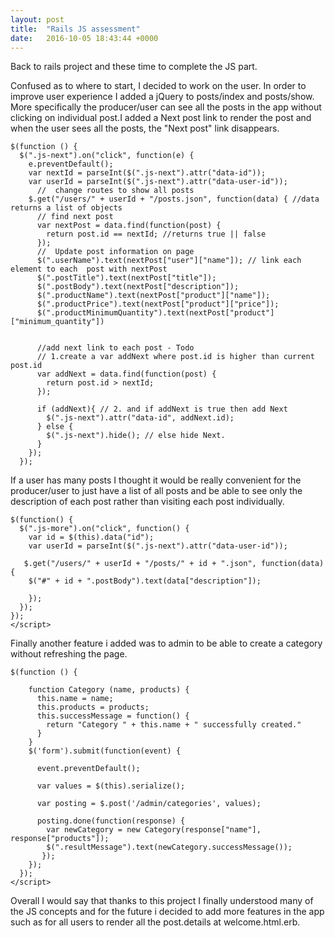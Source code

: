 ```yaml
---
layout: post
title:  "Rails JS assessment"
date:   2016-10-05 18:43:44 +0000
---
```


Back to rails project and these time to complete the JS part. 

Confused as to where to start, I decided to work on the user. In order to improve user experience I added a jQuery to posts/index and posts/show. More specifically the producer/user can see all the posts in the app without clicking on individual post.I added a Next post link to render the post and when the user sees all the posts, the "Next post" link disappears. 

```
$(function () {
  $(".js-next").on("click", function(e) {
    e.preventDefault();
    var nextId = parseInt($(".js-next").attr("data-id"));
    var userId = parseInt($(".js-next").attr("data-user-id"));
      //  change routes to show all posts
    $.get("/users/" + userId + "/posts.json", function(data) { //data returns a list of objects
      // find next post
      var nextPost = data.find(function(post) {
        return post.id == nextId; //returns true || false
      });
      //  Update post information on page
      $(".userName").text(nextPost["user"]["name"]); // link each element to each  post with nextPost
      $(".postTitle").text(nextPost["title"]);
      $(".postBody").text(nextPost["description"]);
      $(".productName").text(nextPost["product"]["name"]);
      $(".productPrice").text(nextPost["product"]["price"]);
      $(".productMinimumQuantity").text(nextPost["product"]["minimum_quantity"])
      
      
      //add next link to each post - Todo
      // 1.create a var addNext where post.id is higher than current post.id
      var addNext = data.find(function(post) {
        return post.id > nextId;
      });
      
      if (addNext){ // 2. and if addNext is true then add Next
        $(".js-next").attr("data-id", addNext.id);
      } else {
        $(".js-next").hide(); // else hide Next.
      }
    });
  });
```

If a user has many posts I thought it would be really convenient for the producer/user to just have a list of all posts and be able to see only the description of each post rather than visiting each post individually. 

```
$(function() {
  $(".js-more").on("click", function() {
    var id = $(this).data("id");
    var userId = parseInt($(".js-next").attr("data-user-id"));

   $.get("/users/" + userId + "/posts/" + id + ".json", function(data){
    $("#" + id + ".postBody").text(data["description"]);
    
    });
  });
});
</script>
```

Finally another feature i added was to admin to be able to create a category without refreshing the page.

```
$(function () {

    function Category (name, products) {
      this.name = name;
      this.products = products; 
      this.successMessage = function() {
        return "Category " + this.name + " successfully created."
      }
    }
    $('form').submit(function(event) {
      
      event.preventDefault();
 
      var values = $(this).serialize();
 
      var posting = $.post('/admin/categories', values);
 
      posting.done(function(response) {
        var newCategory = new Category(response["name"], response["products"]);
        $(".resultMessage").text(newCategory.successMessage());
       });
    });
  });
</script>
```

Overall I would say that thanks to this project I finally understood many of the JS concepts and for the future i decided to add more features in the app such as for all users to render all the post.details at welcome.html.erb. 






